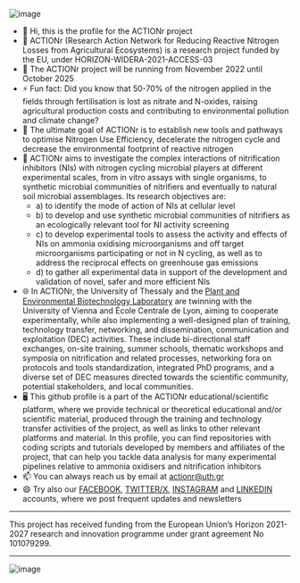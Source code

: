 ![image](https://github.com/user-attachments/assets/4edf7c0b-82ba-4139-9f34-7e397e96436b)


- 👋 Hi, this is the profile for the ACTIONr project
- 👀 ACTIONr (Research Action Network for Reducing Reactive Nitrogen Losses from Agricultural Ecosystems) is a research project funded by the EU, under HORIZON-WIDERA-2021-ACCESS-03
- 📅 The ACTIONr project will be running from November 2022 until October 2025
- ⚡ Fun fact: Did you know that 50-70% of the nitrogen applied in the fields through fertilisation is lost as nitrate and N-oxides, raising agricultural production costs and contributing to environmental pollution 
and climate change?
- 🎯 The ultimate goal of ACTIONr is to establish new tools and pathways to optimise Nitrogen Use Efficiency, decelerate the nitrogen cycle and decrease the environmental footprint of reactive nitrogen
- 🧪 ACTIONr aims to investigate the complex interactions of nitrification inhibitors (NIs) with nitrogen cycling microbial players at different experimental scales, from in vitro assays with single organisms, to synthetic microbial communities of nitrifiers and eventually to natural soil microbial assemblages. Its research objectives are:
  - a) to identify the mode of action of NIs at cellular level
  - b) to develop and use synthetic microbial communities of nitrifiers as an ecologically relevant tool for NI activity screening
  - c) to develop experimental tools to assess the activity and effects of NIs on ammonia oxidising microorganisms and off target microorganisms participating or not in N cycling, as well as to address the reciprocal effects on greenhouse gas emissions
  - d) to gather all experimental data in support of the development and validation of novel, safer and more efficient NIs
- 🌐 In ACTIONr, the University of Thessaly and the [Plant and Environmental Biotechnology Laboratory](https://github.com/PlantEnvLab) are twinning with the University of Vienna and École Centrale de Lyon, aiming to cooperate experimentally, while also implementing a well-designed plan of training, technology transfer, networking, and dissemination, communication and exploitation (DEC) activities. These include bi-directional 
staff exchanges, on-site training, summer schools, thematic workshops and symposia on nitrification and related processes, networking fora on protocols and tools standardization, integrated PhD programs, and a 
diverse set of DEC measures directed towards the scientific community, potential stakeholders, and local communities.
- 🖥️ This github profile is a part of the ACTIONr educational/scientific platform, where we provide technical or theoretical educational and/or scientific material, produced through the training and technology 
transfer activities of the project, as well as links to other relevant platforms and material. In this profile, you can find repositories with coding scripts and tutorials developed by members and affiliates of 
the project, that can help you tackle data analysis for many experimental pipelines relative to ammonia oxidisers and nitrification inhibitors  
- 📫 You can always reach us by email at actionr@uth.gr 
- 😄 Try also our [FACEBOOK](https://www.facebook.com/ACTIONr.uth), [TWITTER/X](https://twitter.com/ACTIONr_), [INSTAGRAM](https://www.instagram.com/actionr_/) and [LINKEDIN](https://www.linkedin.com/company/actionr-university-of-thessaly-universit%C3%A4t-wien-%C3%A9cole-centrale-de-lyon/posts/?feedView=all) accounts, where we post frequent updates and newsletters

---------------------------------------------------------------------------------------------------------------------------------------------------------------------------------------------------------------------
This project has received funding from the European Union’s Horizon 2021-2027 research and innovation programme under grant agreement No 101079299.

---------------------------------------------------------------------------------------------------------------------------------------------------------------------------------------------------------------------

![image](https://github.com/user-attachments/assets/98bbd725-f017-4b81-9855-513c5d6fbcc3)

<!---
ACTIONr-HZN2021/ACTIONr-HZN2021 is a ✨ special ✨ repository because its `README.md` (this file) appears on your GitHub profile.
You can click the Preview link to take a look at your changes.
--->

